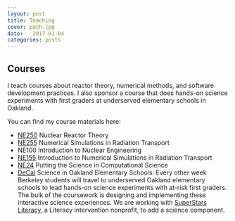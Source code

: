 ```yaml
---
layout: post
title: Teaching 
cover: path.jpg
date:   2017-01-04
categories: posts
---
```

## Courses
I teach courses about reactor theory, numerical methods, and software development
practices. I also sponsor a course that does hands-on science experiments with
first graders at
underserved elementary schools in Oakland. 

You can find my course materials here:
- [NE250](https://github.com/rachelslaybaugh/NE250) Nuclear Reactor Theory
- [NE255](https://github.com/rachelslaybaugh/NE255) Numerical Simulations in Radiation Transport
- NE100 Introduction to Nuclear Engineering
- [NE155](https://github.com/rachelslaybaugh/NE155) Introduction to Numerical
  Simulations in Radiation Transport
- [NE24](https://rachelslaybaugh.github.io/NE24/) Putting the Science in
  Computational Science
- [DeCal](https://www.facebook.com/groups/762983250499156/) Science in Oakland
  Elementary Schools: Every other week Berkeley students will travel to
underserved Oakland elementary schools to lead hands-on science experiments with
at-risk first graders. The bulk of the coursework is designing and implementing
these interactive science experiences. We are working with [SuperStars
Literacy](http://www.superstarsliteracy.org/),
a Literacy intervention nonprofit, to add a science component. 
